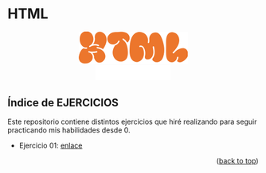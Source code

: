 # HTML
<!-- LOGO PRESENTATION -->
<section id= "top">
<div align="center">
  <img src="html.png" alt="Logo">
</div>
<div align="center">
   <a href="https://github.com/Sailok25">
    <img src="by.png" alt="bysailok" width=150>
    </a>
</div>


## Índice de EJERCICIOS
Este repositorio contiene distintos ejercicios que hiré realizando para seguir practicando mis habilidades desde 0.
- Ejercicio 01: [enlace](https://github.com/Sailok25/HTML/blob/main/Ejercicio1.html)

<p align="right">(<a href="#top">back to top</a>)</p>
